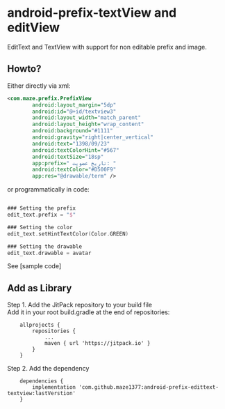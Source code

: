 
# android-prefix-textView and editView
EditText and TextView with support for non editable prefix and image.

## Howto?
Either directly via xml:
```xml
<com.maze.prefix.PrefixView
        android:layout_margin="5dp"
        android:id="@+id/textview3"
        android:layout_width="match_parent"
        android:layout_height="wrap_content"
        android:background="#1111"
        android:gravity="right|center_vertical"
        android:text="1398/09/23"
        android:textColorHint="#567"
        android:textSize="18sp"
        app:prefix=" تاریخ عضویت: "
        android:textColor="#D500F9"
        app:res="@drawable/term" />
```

or programmatically in code:

```kotlin

### Setting the prefix
edit_text.prefix = "$"

### Setting the color
edit_text.setHintTextColor(Color.GREEN) 

### Setting the drawable
edit_text.drawable = avatar

```
See  [sample code]

## Add as Library
Step 1. Add the JitPack repository to your build file  
Add it in your root build.gradle at the end of repositories:
```
	allprojects {
		repositories {
			...
			maven { url 'https://jitpack.io' }
		}
	}
```
Step 2. Add the dependency
```
	dependencies {
 		implementation 'com.github.maze1377:android-prefix-edittext-textview:lastVerstion'
	}
```

